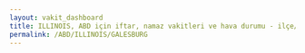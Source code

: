 ```yaml
---
layout: vakit_dashboard
title: ILLINOIS, ABD için iftar, namaz vakitleri ve hava durumu - ilçe/eyalet seç
permalink: /ABD/ILLINOIS/GALESBURG
---
```


<script type="text/javascript">
  var GLOBAL_COUNTRY = 'ABD';
  var GLOBAL_CITY = 'ILLINOIS';
  var GLOBAL_STATE = 'GALESBURG';
  var lat = 72;
  var lon = 21;
</script>
